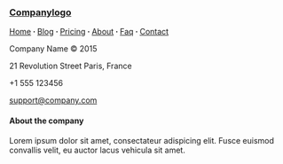 <footer>
        <div class="row">
            <div class="col-sm-6 col-md-4 footer-navigation">
                <h3><a href="#">Company<span>logo </span></a></h3>
                <p class="links"><a href="#">Home</a><strong> · </strong><a href="#">Blog</a><strong> · </strong><a href="#">Pricing</a><strong> · </strong><a href="#">About</a><strong> · </strong><a href="#">Faq</a><strong> · </strong><a href="#">Contact</a></p>
                <p class="company-name">Company Name © 2015 </p>
            </div>
            <div class="col-sm-6 col-md-4 footer-contacts">
                <div><span class="fa fa-map-marker footer-contacts-icon"> </span>
                    <p><span class="new-line-span">21 Revolution Street</span> Paris, France</p>
                </div>
                <div><i class="fa fa-phone footer-contacts-icon"></i>
                    <p class="footer-center-info email text-start"> +1 555 123456</p>
                </div>
                <div><i class="fa fa-envelope footer-contacts-icon"></i>
                    <p> <a href="#" target="_blank">support@company.com</a></p>
                </div>
            </div>
            <div class="col-md-4 footer-about">
                <h4>About the company</h4>
                <p> Lorem ipsum dolor sit amet, consectateur adispicing elit. Fusce euismod convallis velit, eu auctor lacus vehicula sit amet. </p>
                <div class="social-links social-icons"><a href="#"><i class="fa fa-facebook"></i></a><a href="#"><i class="fa fa-twitter"></i></a><a href="#"><i class="fa fa-linkedin"></i></a><a href="#"><i class="fa fa-github"></i></a></div>
            </div>
        </div>
    </footer>